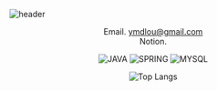 ![header](https://capsule-render.vercel.app/api?type=waving&color=b2bfc2&height=240&section=header&text=SEOUL&fontSize=60&animation=fadeIn&fontColor=b2bfc2&fontAlign=84&fontAlignY=40)

<div align="center">
    
Email. ymdlou@gmail.com   
Notion.   
   
![JAVA](https://img.shields.io/badge/Java-007396.svg?style=for-the-badge&logo=Java&logoColor=white) ![SPRING](https://img.shields.io/badge/Spring-6DB33F.svg?style=for-the-badge&logo=spring&logoColor=whit) ![MYSQL](https://img.shields.io/badge/MySQL-4479A1?style=for-the-badge&logo=MySQL&logoColor=white)
   
   
   
![Top Langs](https://github-readme-stats.vercel.app/api/top-langs/?username=du-sel&layout=compact)

</div>
